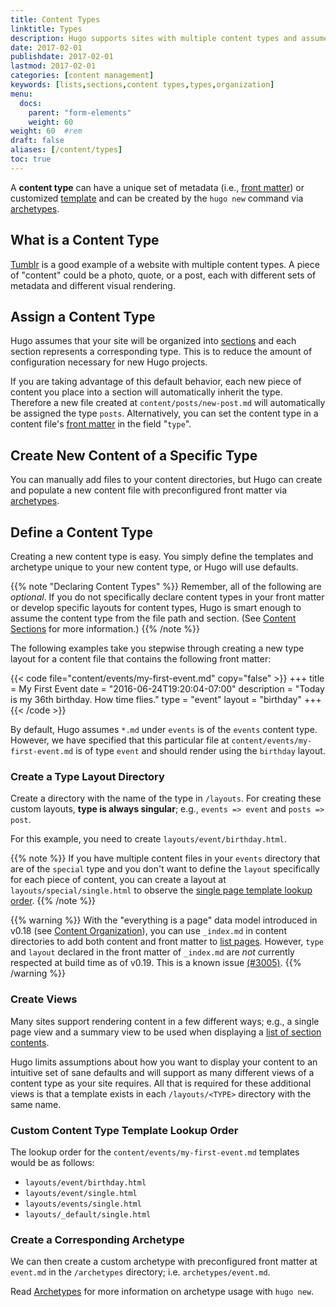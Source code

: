 ```yaml
---
title: Content Types
linktitle: Types
description: Hugo supports sites with multiple content types and assumes your site will be organized into sections, where each section represents the corresponding type.
date: 2017-02-01
publishdate: 2017-02-01
lastmod: 2017-02-01
categories: [content management]
keywords: [lists,sections,content types,types,organization]
menu:
  docs:
    parent: "form-elements"
    weight: 60
weight: 60	#rem
draft: false
aliases: [/content/types]
toc: true
---
```


A **content type** can have a unique set of metadata (i.e., [front matter][]) or customized [template][] and can be created by the `hugo new` command via [archetypes][].

## What is a Content Type

[Tumblr][] is a good example of a website with multiple content types. A piece of "content" could be a photo, quote, or a post, each with different sets of metadata and different visual rendering.

## Assign a Content Type

Hugo assumes that your site will be organized into [sections][] and each section represents a corresponding type. This is to reduce the amount of configuration necessary for new Hugo projects.

If you are taking advantage of this default behavior, each new piece of content you place into a section will automatically inherit the type. Therefore a new file created at `content/posts/new-post.md` will automatically be assigned the type `posts`. Alternatively, you can set the content type in a content file's [front matter][] in the field "`type`".

## Create New Content of a Specific Type

You can manually add files to your content directories, but Hugo can create and populate a new content file with preconfigured front matter via [archetypes][].

## Define a Content Type

Creating a new content type is easy. You simply define the templates and archetype unique to your new content type, or Hugo will use defaults.


{{% note "Declaring Content Types" %}}
Remember, all of the following are *optional*. If you do not specifically declare content types in your front matter or develop specific layouts for content types, Hugo is smart enough to assume the content type from the file path and section. (See [Content Sections](/form-elements/sections/) for more information.)
{{% /note %}}

The following examples take you stepwise through creating a new type layout for a content file that contains the following front matter:

{{< code file="content/events/my-first-event.md" copy="false" >}}
+++
title = My First Event
date = "2016-06-24T19:20:04-07:00"
description = "Today is my 36th birthday. How time flies."
type = "event"
layout = "birthday"
+++
{{< /code >}}

By default, Hugo assumes `*.md` under `events` is of the `events` content type. However, we have specified that this particular file at `content/events/my-first-event.md` is of type `event` and should render using the `birthday` layout.

### Create a Type Layout Directory

Create a directory with the name of the type in `/layouts`. For creating these custom layouts, **type is always singular**; e.g., `events => event` and `posts => post`.

For this example, you need to create `layouts/event/birthday.html`.

{{% note %}}
If you have multiple content files in your `events` directory that are of the `special` type and you don't want to define the `layout` specifically for each piece of content, you can create a layout at `layouts/special/single.html` to observe the [single page template lookup order](/templates/single-page-templates/).
{{% /note %}}

{{% warning %}}
With the "everything is a page" data model introduced in v0.18 (see [Content Organization](/form-elements/organization/)), you can use `_index.md` in content directories to add both content and front matter to [list pages](/templates/lists/). However, `type` and `layout` declared in the front matter of `_index.md` are *not* currently respected at build time as of v0.19. This is a known issue [(#3005)](https://github.com/gohugoio/hugo/issues/3005).
{{% /warning %}}

### Create Views

Many sites support rendering content in a few different ways; e.g., a single page view and a summary view to be used when displaying a [list of section contents][sectiontemplates].

Hugo limits assumptions about how you want to display your content to an intuitive set of sane defaults and will support as many different views of a content type as your site requires. All that is required for these additional views is that a template exists in each `/layouts/<TYPE>` directory with the same name.

### Custom Content Type Template Lookup Order

The lookup order for the `content/events/my-first-event.md` templates would be as follows:

* `layouts/event/birthday.html`
* `layouts/event/single.html`
* `layouts/events/single.html`
* `layouts/_default/single.html`

### Create a Corresponding Archetype

We can then create a custom archetype with preconfigured front matter at `event.md` in the `/archetypes` directory; i.e. `archetypes/event.md`.

Read [Archetypes][archetypes] for more information on archetype usage with `hugo new`.

[archetypes]: /form-elements/archetypes/
[front matter]: /form-elements/front-matter/
[sectiontemplates]: /templates/section-templates/
[sections]: /form-elements/sections/
[template]: /templates/
[Tumblr]: https://www.tumblr.com/
